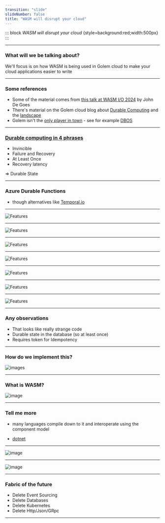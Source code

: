 ```yaml
---
transition: "slide"
slideNumber: false
title: "WASM will disrupt your cloud"
---
```


::: block
*WASM will disrupt your cloud* {style=background:red;width:500px}
:::

---

### What will we be talking about?

We'll focus is on how WASM is being used in Golem cloud to make your cloud applications easier to write

---

### Some references

- Some of the material comes from [this talk at WASM I/O 2024](https://www.youtube.com/watch?v=fHPYetd3q2g) by John De Goes
- There's material on the Golem cloud blog about [Durable Computing](https://www.golem.cloud/post/what-is-durable-computing) and the [landscape](https://www.golem.cloud/post/the-emerging-landscape-of-durable-computing)
- Golem isn't the [only player in town](https://a16z.com/the-modern-transactional-stack/) - see for example [DBOS](https://www.golem.cloud/post/exploring-the-potential-of-stonebreaker-s-new-dbos)

---

### [Durable computing in 4 phrases](https://www.golem.cloud/post/what-is-durable-computing)

- Invincible
- Failure and Recovery
- At Least Once
- Recovery latency

=> Durable State

---

### Azure Durable Functions

- though alternatives like [Temporal.io](https://temporal.io/) 

---

![Features](images/default-project.png) 

---

![Features](images/start.png) 

---

![Features](images/first-call.png) 

---

![Features](images/into-first.png) 

---

![Features](images/into-second.png) 

---

![Features](images/keeps-state.png) 

---

![Features](images/storage.png) 

---

### Any observations

- That looks like really strange code
- Durable state in the database (so at least once)
- Requires token for Idempotency

---

### How do we implement this?

![images](images/secret-sauce.png)

---

### What is WASM?

![image](images/wasm.png)

---

### Tell me more

- many languages compile down to it and interoperate using the component model

- [dotnet](https://devblogs.microsoft.com/dotnet/extending-web-assembly-to-the-cloud/)

---

![image](images/mural.png)

---

![image](images/how.png)

---

### Fabric of the future

- Delete Event Sourcing
- Delete Databases
- Delete Kubernetes
- Delete Http/Json/GRpc

---
